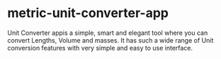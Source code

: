 # metric-unit-converter-app
 Unit Converter appis a  simple, smart and elegant tool where you can convert Lengths, Volume and masses. It has such a wide range of Unit conversion features with very simple and easy to use interface.
